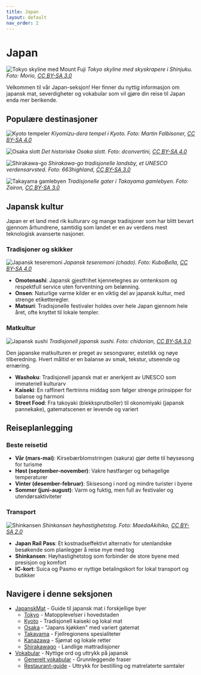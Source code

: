 ```yaml
---
title: Japan
layout: default
nav_order: 2
---
```


# Japan

![Tokyo skyline med Mount Fuji](https://upload.wikimedia.org/wikipedia/commons/b/b2/Skyscrapers_of_Shinjuku_2009_January.jpg)
*Tokyo skyline med skyskrapere i Shinjuku. Foto: Morio, [CC BY-SA 3.0](https://creativecommons.org/licenses/by-sa/3.0)*

Velkommen til vår Japan-seksjon! Her finner du nyttig informasjon om japansk mat, severdigheter og vokabular som vil gjøre din reise til Japan enda mer berikende.

## Populære destinasjoner

![Kyoto tempeler](https://upload.wikimedia.org/wikipedia/commons/8/83/Kiyomizu-dera%2C_Kyoto%2C_November_2016_-01.jpg)
*Kiyomizu-dera tempel i Kyoto. Foto: Martin Falbisoner, [CC BY-SA 4.0](https://creativecommons.org/licenses/by-sa/4.0)*

![Osaka slott](https://upload.wikimedia.org/wikipedia/commons/d/d4/Osaka_Castle%2C_Japan_2019-5.jpg)
*Det historiske Osaka slott. Foto: dconvertini, [CC BY-SA 4.0](https://creativecommons.org/licenses/by-sa/4.0)*

![Shirakawa-go](https://upload.wikimedia.org/wikipedia/commons/0/09/Ogi_Shirakawa06n3200.jpg)
*Shirakawa-go tradisjonelle landsby, et UNESCO verdensarvsted. Foto: 663highland, [CC BY-SA 3.0](https://creativecommons.org/licenses/by-sa/3.0)*

![Takayama gamlebyen](https://upload.wikimedia.org/wikipedia/commons/3/30/Takayama_Altstadt_14.jpg)
*Tradisjonelle gater i Takayama gamlebyen. Foto: Zairon, [CC BY-SA 3.0](https://creativecommons.org/licenses/by-sa/3.0)*

## Japansk kultur

Japan er et land med rik kulturarv og mange tradisjoner som har blitt bevart gjennom århundrene, samtidig som landet er en av verdens mest teknologisk avanserte nasjoner.

### Tradisjoner og skikker

![Japansk teseremoni](https://upload.wikimedia.org/wikipedia/commons/5/57/Japanese_Tea_Ceremony_Serving_Tea.jpg)
*Japansk teseremoni (chado). Foto: KuboBella, [CC BY-SA 4.0](https://creativecommons.org/licenses/by-sa/4.0)*

- **Omotenashi**: Japansk gjestfrihet kjennetegnes av omtenksom og respektfull service uten forventning om belønning.
- **Onsen**: Naturlige varme kilder er en viktig del av japansk kultur, med strenge etiketteregler.
- **Matsuri**: Tradisjonelle festivaler holdes over hele Japan gjennom hele året, ofte knyttet til lokale templer.

### Matkultur

![Japansk sushi](https://upload.wikimedia.org/wikipedia/commons/6/60/Sushi_platter.jpg)
*Tradisjonell japansk sushi. Foto: chidorian, [CC BY-SA 3.0](https://creativecommons.org/licenses/by-sa/3.0)*

Den japanske matkulturen er preget av sesongvarer, estetikk og nøye tilberedning. Hvert måltid er en balanse av smak, tekstur, utseende og ernæring.

- **Washoku**: Tradisjonell japansk mat er anerkjent av UNESCO som immateriell kulturarv
- **Kaiseki**: En raffinert flertrinns middag som følger strenge prinsipper for balanse og harmoni
- **Street Food**: Fra takoyaki (blekksprutboller) til okonomiyaki (japansk pannekake), gatematscenen er levende og variert

## Reiseplanlegging

### Beste reisetid

- **Vår (mars-mai)**: Kirsebærblomstringen (sakura) gjør dette til høysesong for turisme
- **Høst (september-november)**: Vakre høstfarger og behagelige temperaturer
- **Vinter (desember-februar)**: Skisesong i nord og mindre turister i byene
- **Sommer (juni-august)**: Varm og fuktig, men full av festivaler og utendørsaktiviteter

### Transport

![Shinkansen](https://upload.wikimedia.org/wikipedia/commons/4/4c/Series-N700a-Mt.Fuji.jpg)
*Shinkansen høyhastighetstog. Foto: MaedaAkihiko, [CC BY-SA 2.0](https://creativecommons.org/licenses/by-sa/2.0)*

- **Japan Rail Pass**: Et kostnadseffektivt alternativ for utenlandske besøkende som planlegger å reise mye med tog
- **Shinkansen**: Høyhastighetstog som forbinder de store byene med presisjon og komfort
- **IC-kort**: Suica og Pasmo er nyttige betalingskort for lokal transport og butikker

## Navigere i denne seksjonen

- [JapanskMat](/docs/Japan/JapanskMat/) - Guide til japansk mat i forskjellige byer
  - [Tokyo](/docs/Japan/JapanskMat/tokyo.html) - Matopplevelser i hovedstaden
  - [Kyoto](/docs/Japan/JapanskMat/kyoto.html) - Tradisjonell kaiseki og lokal mat
  - [Osaka](/docs/Japan/JapanskMat/osaka.html) - "Japans kjøkken" med variert gatemat
  - [Takayama](/docs/Japan/JapanskMat/takayama.html) - Fjellregionens spesialiteter
  - [Kanazawa](/docs/Japan/JapanskMat/kanazawa.html) - Sjømat og lokale retter
  - [Shirakawago](/docs/Japan/JapanskMat/shirakawago.html) - Landlige mattradisjoner
- [Vokabular](/docs/Japan/Vokabular/) - Nyttige ord og uttrykk på japansk
  - [Generelt vokabular](/docs/Japan/Vokabular/vokabular.html) - Grunnleggende fraser
  - [Restaurant-guide](/docs/Japan/Vokabular/restaurant.html) - Uttrykk for bestilling og matrelaterte samtaler
